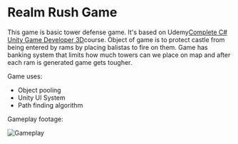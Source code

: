 # Realm Rush Game 

This game is basic tower defense game. It's based on Udemy[Complete C# Unity Game Developer 3D](https://www.udemy.com/course/unitycourse2/)course.
Object of game is to protect castle from being entered by rams by placing balistas to fire on them. Game has banking system that limits how much 
towers can we place on map and after each ram is generated game gets tougher. 

Game uses: 

  - Object pooling 
  - Unity UI System 
  - Path finding algorithm 

Gameplay footage: 

![Gameplay](https://github.com/filipmihaljcic/realm-rush-unity/blob/main/images/ezgif-4-d472a36e35.gif)
